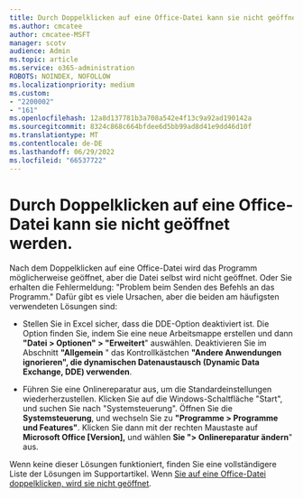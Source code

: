 ```yaml
---
title: Durch Doppelklicken auf eine Office-Datei kann sie nicht geöffnet werden.
ms.author: cmcatee
author: cmcatee-MSFT
manager: scotv
audience: Admin
ms.topic: article
ms.service: o365-administration
ROBOTS: NOINDEX, NOFOLLOW
ms.localizationpriority: medium
ms.custom:
- "2200002"
- "161"
ms.openlocfilehash: 12a8d137781b3a708a542e4f13c9a92ad190142a
ms.sourcegitcommit: 8324c868c664bfdee6d5bb99ad8d41e9dd46d10f
ms.translationtype: MT
ms.contentlocale: de-DE
ms.lasthandoff: 06/29/2022
ms.locfileid: "66537722"
---
```

# <a name="double-clicking-an-office-file-fails-to-open-it"></a>Durch Doppelklicken auf eine Office-Datei kann sie nicht geöffnet werden.

Nach dem Doppelklicken auf eine Office-Datei wird das Programm möglicherweise geöffnet, aber die Datei selbst wird nicht geöffnet. Oder Sie erhalten die Fehlermeldung: "Problem beim Senden des Befehls an das Programm." Dafür gibt es viele Ursachen, aber die beiden am häufigsten verwendeten Lösungen sind:

- Stellen Sie in Excel sicher, dass die DDE-Option deaktiviert ist. Die Option finden Sie, indem Sie eine neue Arbeitsmappe erstellen und dann **"Datei > Optionen" > "Erweitert**" auswählen. Deaktivieren Sie im Abschnitt **"Allgemein** " das Kontrollkästchen **"Andere Anwendungen ignorieren", die dynamischen Datenaustausch (Dynamic Data Exchange, DDE) verwenden**.

- Führen Sie eine Onlinereparatur aus, um die Standardeinstellungen wiederherzustellen. Klicken Sie auf die Windows-Schaltfläche "Start", und suchen Sie nach "Systemsteuerung". Öffnen Sie die **Systemsteuerung**, und wechseln Sie zu **"Programme > Programme und Features"**. Klicken Sie dann mit der rechten Maustaste auf **Microsoft Office [Version],** und wählen **Sie "> Onlinereparatur ändern**" aus.

Wenn keine dieser Lösungen funktioniert, finden Sie eine vollständigere Liste der Lösungen im Supportartikel. Wenn [Sie auf eine Office-Datei doppelklicken, wird sie nicht geöffnet](https://support.microsoft.com/office/double-clicking-an-office-file-fails-to-open-it-in-the-correct-office-program-1e9c0ad9-34c8-4440-a42e-d30186b29ed6).
